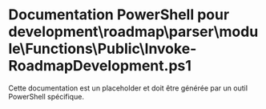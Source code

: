# Documentation PowerShell pour development\roadmap\parser\module\Functions\Public\Invoke-RoadmapDevelopment.ps1

Cette documentation est un placeholder et doit être générée par un outil PowerShell spécifique.
